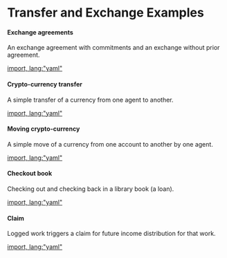# Transfer and Exchange Examples

#### Exchange agreements

An exchange agreement with commitments and an exchange without prior agreement.

[import, lang:"yaml"](exch-agreement.yaml)

#### Crypto-currency transfer

A simple transfer of a currency from one agent to another.

[import, lang:"yaml"](transfer-crypto.yaml)

#### Moving crypto-currency

A simple move of a currency from one account to another by one agent.

[import, lang:"yaml"](move-crypto.yaml)

#### Checkout book

Checking out and checking back in a library book (a loan).

[import, lang:"yaml"](checkout-book.yaml)

#### Claim

Logged work triggers a claim for future income distribution for that work.

[import, lang:"yaml"](claim.yaml)

